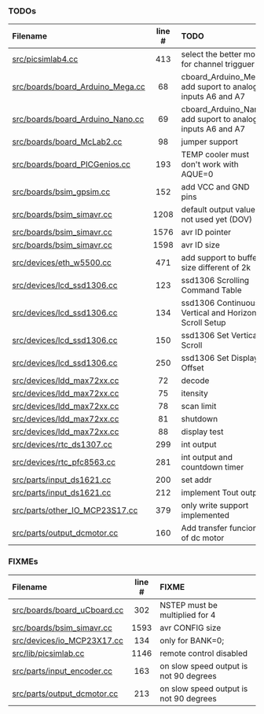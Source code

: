 ### TODOs
| Filename | line # | TODO |
|:------|:------:|:------|
| [src/picsimlab4.cc](src/picsimlab4.cc#L413) | 413 | select the better mode for channel trigguer |
| [src/boards/board_Arduino_Mega.cc](src/boards/board_Arduino_Mega.cc#L68) | 68 | cboard_Arduino_Mega: add suport to analog inputs A6 and A7 |
| [src/boards/board_Arduino_Nano.cc](src/boards/board_Arduino_Nano.cc#L69) | 69 | cboard_Arduino_Nano: add suport to analog inputs A6 and A7 |
| [src/boards/board_McLab2.cc](src/boards/board_McLab2.cc#L98) | 98 | jumper support |
| [src/boards/board_PICGenios.cc](src/boards/board_PICGenios.cc#L193) | 193 | TEMP cooler must don't work with AQUE=0 |
| [src/boards/bsim_gpsim.cc](src/boards/bsim_gpsim.cc#L152) | 152 | add VCC and GND pins |
| [src/boards/bsim_simavr.cc](src/boards/bsim_simavr.cc#L1208) | 1208 | default output value is not used yet (DOV) |
| [src/boards/bsim_simavr.cc](src/boards/bsim_simavr.cc#L1576) | 1576 | avr ID pointer |
| [src/boards/bsim_simavr.cc](src/boards/bsim_simavr.cc#L1598) | 1598 | avr ID size |
| [src/devices/eth_w5500.cc](src/devices/eth_w5500.cc#L471) | 471 | add support to buffer size different of 2k |
| [src/devices/lcd_ssd1306.cc](src/devices/lcd_ssd1306.cc#L123) | 123 | ssd1306 Scrolling Command Table |
| [src/devices/lcd_ssd1306.cc](src/devices/lcd_ssd1306.cc#L134) | 134 | ssd1306 Continuous Vertical and Horizontal Scroll Setup |
| [src/devices/lcd_ssd1306.cc](src/devices/lcd_ssd1306.cc#L150) | 150 | ssd1306 Set Vertical Scroll |
| [src/devices/lcd_ssd1306.cc](src/devices/lcd_ssd1306.cc#L250) | 250 | ssd1306 Set Display Offset |
| [src/devices/ldd_max72xx.cc](src/devices/ldd_max72xx.cc#L72) | 72 | decode |
| [src/devices/ldd_max72xx.cc](src/devices/ldd_max72xx.cc#L75) | 75 | itensity |
| [src/devices/ldd_max72xx.cc](src/devices/ldd_max72xx.cc#L78) | 78 | scan limit |
| [src/devices/ldd_max72xx.cc](src/devices/ldd_max72xx.cc#L81) | 81 | shutdown |
| [src/devices/ldd_max72xx.cc](src/devices/ldd_max72xx.cc#L88) | 88 | display test |
| [src/devices/rtc_ds1307.cc](src/devices/rtc_ds1307.cc#L299) | 299 | int output |
| [src/devices/rtc_pfc8563.cc](src/devices/rtc_pfc8563.cc#L281) | 281 | int output and countdown timer |
| [src/parts/input_ds1621.cc](src/parts/input_ds1621.cc#L200) | 200 | set addr |
| [src/parts/input_ds1621.cc](src/parts/input_ds1621.cc#L212) | 212 | implement Tout output |
| [src/parts/other_IO_MCP23S17.cc](src/parts/other_IO_MCP23S17.cc#L379) | 379 | only write support implemented |
| [src/parts/output_dcmotor.cc](src/parts/output_dcmotor.cc#L160) | 160 | Add transfer funcion of dc motor |

### FIXMEs
| Filename | line # | FIXME |
|:------|:------:|:------|
| [src/boards/board_uCboard.cc](src/boards/board_uCboard.cc#L302) | 302 | NSTEP must be multiplied for 4 |
| [src/boards/bsim_simavr.cc](src/boards/bsim_simavr.cc#L1593) | 1593 | avr CONFIG size |
| [src/devices/io_MCP23X17.cc](src/devices/io_MCP23X17.cc#L134) | 134 | only for BANK=0; |
| [src/lib/picsimlab.cc](src/lib/picsimlab.cc#L1146) | 1146 | remote control disabled |
| [src/parts/input_encoder.cc](src/parts/input_encoder.cc#L163) | 163 | on slow speed output is not 90 degrees |
| [src/parts/output_dcmotor.cc](src/parts/output_dcmotor.cc#L213) | 213 | on slow speed output is not 90 degrees |
